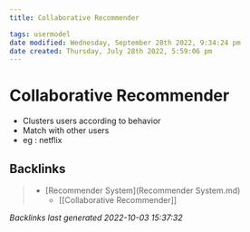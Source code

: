 ```yaml
---
title: Collaborative Recommender

tags: usermodel 
date modified: Wednesday, September 28th 2022, 9:34:24 pm
date created: Thursday, July 28th 2022, 5:59:06 pm
---
```


# Collaborative Recommender
- Clusters users according to behavior
- Match with other users
- eg : netflix

## Backlinks

> - [Recommender System](Recommender System.md)
>   - [[Collaborative Recommender]]

_Backlinks last generated 2022-10-03 15:37:32_
